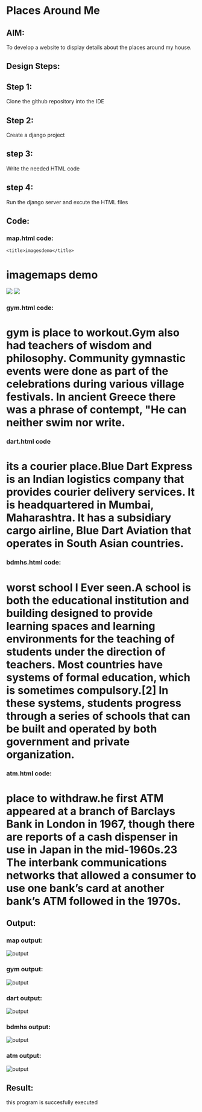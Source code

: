 # Places Around Me
## AIM:
To develop a website to display details about the places around my house.

## Design Steps:

## Step 1:
Clone the github repository into the IDE

## Step 2:
Create a django project

## step 3:
Write the needed HTML code

## step 4:
Run the django server and excute the HTML files

## Code:
### map.html code:
<!DOCTYPE html>
<html>
<head>
    
    <title>imagesdemo</title>
</head>
<body>
    <h1>imagemaps demo</h1>
    <img src="/home/sec/Pictures/Screenshots/house places around me" usemap="image.map">
    <img src="./Rohith hometown.png" usemap="#image_map">
    <map name="image_map">
    <area alt="bdmhs" title="bdmhs" href="bdmhs.html" coords="777,415,946,612" shape="rect">
    <area alt="gym" title="gym" href="gym.html" coords="582,408,703,487" shape="rect">
    <area alt="dart" title="dart" href="dart.html" coords="479,271,571,324" shape="rect">
    <area alt="atm" title="atm" href="atm.html" coords="537,166,593,253" shape="rect">
    <area alt="temple" title="temple" href="temple.html" coords="789,62,881,155" shape="rect">
</map>


 
</body>
</html>

### gym.html code:
<!DOCTYPE html>
<html>
<head>
    <title>gym</title>
</head>
<body>
    <h1>gym is place to workout.Gym also had teachers of wisdom and philosophy. Community gymnastic events were done as part of the celebrations during various village festivals. In ancient Greece there was a phrase of contempt, "He can neither swim nor write.</h1>
</body>
</html>

### dart.html code
<!DOCTYPE html>
<html>
<head>
    <title>dart</title>
</head>
<body>
    <h1>its a courier place.Blue Dart Express is an Indian logistics company that provides courier delivery services. It is headquartered in Mumbai, Maharashtra. It has a subsidiary cargo airline, Blue Dart Aviation that operates in South Asian countries.</h1>
</body>
</html>

### bdmhs.html code:
<!DOCTYPE html>
<html>
<head>
    <title>bdmhs</title>
</head>
<body>
    <h1>worst school I Ever seen.A school is both the educational institution and building designed to provide learning spaces and learning environments for the teaching of students under the direction of teachers. Most countries have systems of formal education, which is sometimes compulsory.[2] In these systems, students progress through a series of schools that can be built and operated by both government and private organization. </h1>
</body>
</html>

### atm.html code:
<!DOCTYPE html>
<html>
<head>
    <title>atm</title>
</head>
<body>
    <h1>place to withdraw.he first ATM appeared at a branch of Barclays Bank in London in 1967, though there are reports of a cash dispenser in use in Japan in the mid-1960s.23 The interbank communications networks that allowed a consumer to use one bank’s card at another bank’s ATM followed in the 1970s. </h1>
</body>
</html>


## Output:
### map output:
![output](./map.png)
### gym output:
![output](./gym.png)
### dart output:
![output](dart.png/)
### bdmhs output:
![output](./bdmhs.png)
### atm output:
![output](./atm.png)

## Result:
this program is succesfully executed